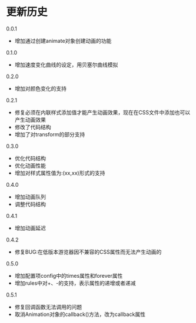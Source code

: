 # 更新历史
0.0.1

- 增加通过创建animate对象创建动画的功能

0.1.0

- 增加速度变化曲线的设定，用贝塞尔曲线模拟

0.2.0

- 增加对颜色变化的支持

0.2.1

- 修复必须在内联样式添加值才能产生动画效果，现在在CSS文件中添加也可以产生动画效果
- 修改了代码结构
- 增加了对transform的部分支持

0.3.0

- 优化代码结构
- 优化动画性能
- 增加对样式属性值为:(xx,xx)形式的支持

0.4.0

- 增加动画队列
- 调整代码结构

0.4.1

- 增加动画延迟


0.4.2

- 修复BUG:在低版本游览器因不兼容的CSS属性而无法产生动画的


0.5.0

- 增加配置项config中的times属性和forever属性
- 增加rules中对+、-的支持，表示属性的递增或者递减


0.5.1

- 修复回调函数无法调用的问题
- 取消Animation对象的callback()方法，改为callback属性